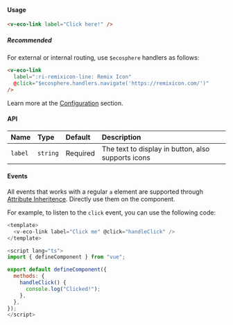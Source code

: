 #### Usage

```html
<v-eco-link label="Click here!" />
```

##### Recommended

For external or internal routing, use `$ecosphere` handlers as follows:

```html
<v-eco-link
  label=":ri-remixicon-line: Remix Icon"
  @click="$ecosphere.handlers.navigate('https://remixicon.com/')"
/>
```

Learn more at the [Configuration](/guide/configuration) section.

#### API

| Name    | Type     | Default  | Description                                        |
| :------ | :------- | :------- | :------------------------------------------------- |
| `label` | `string` | Required | The text to display in button, also supports icons |

#### Events

All events that works with a regular `a` element are supported through [Attribute Inheritence](https://vuejs.org/guide/components/attrs.html#attribute-inheritance). Directly use them on the component.

For example, to listen to the `click` event, you can use the following code:

```js
<template>
  <v-eco-link label="Click me" @click="handleClick" />
</template>

<script lang="ts">
import { defineComponent } from "vue";

export default defineComponent({
  methods: {
    handleClick() {
      console.log("Clicked!");
    },
  },
});
</script>
```

